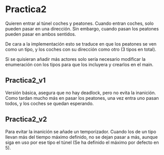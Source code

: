 # Practica2

Quieren entrar al túnel coches y peatones. Cuando entran coches, solo pueden pasar en una dirección. Sin embargo, cuando pasan los peatones pueden pasar en ambos sentidos.

De cara a la implementación esto se traduce en que los peatones se ven como un tipo, y los coches con su dirección como otro (3 tipos en total).

Si se quisieran añadir más actores solo sería necesario modificar la enumeración con los tipos para que los incluyera y crearlos en el main.

## Practica2_v1

Versión básica, asegura que no hay deadlock, pero no evita la inanición. Como tardan mucho más en pasar los peatones, una vez entra uno pasan todos, y los coches se quedan esperando.

## Practica2_v2

Para evitar la inanición se añade un temporizador. Cuando los de un tipo llevan más del tiempo máximo definido, no se dejan pasar a más, aunque siga en uso por ese tipo el túnel (Se ha definido el máximo por defecto en 5).
